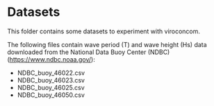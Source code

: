 # Datasets

This folder contains some datasets to experiment with viroconcom.

The following files contain wave period (T) and wave height (Hs) data downloaded from the National Data Buoy Center (NDBC) (https://www.ndbc.noaa.gov/):

- NDBC_buoy_46022.csv
- NDBC_buoy_46023.csv
- NDBC_buoy_46025.csv
- NDBC_buoy_46050.csv
